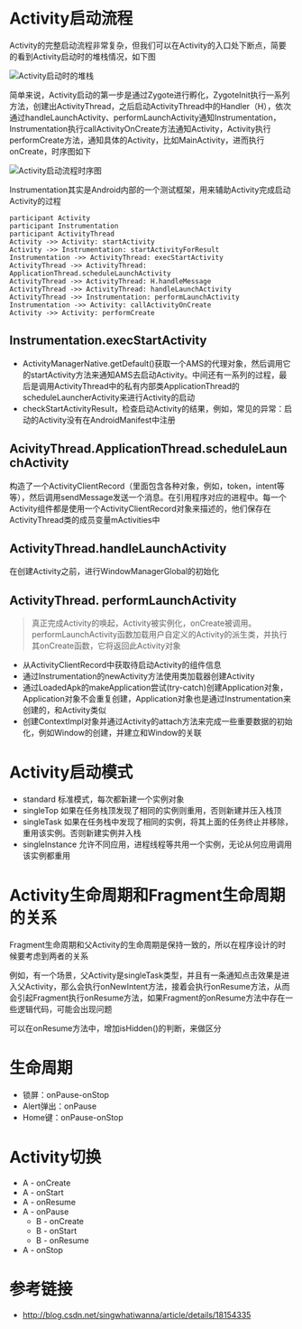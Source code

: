 # Activity启动流程

Activity的完整启动流程非常复杂，但我们可以在Activity的入口处下断点，简要的看到Activity启动时的堆栈情况，如下图

![Activity启动时的堆栈](http://7xuvhf.com1.z0.glb.clouddn.com/FphHAfwJ5dwmTGbG_P3P_aUqbsF7)

简单来说，Activity启动的第一步是通过Zygote进行孵化，ZygoteInit执行一系列方法，创建出ActivityThread，之后启动ActivityThread中的Handler（H），依次通过handleLaunchActivity、performLaunchActivity通知Instrumentation，Instrumentation执行callActivityOnCreate方法通知Activity，Activity执行performCreate方法，通知具体的Activity，比如MainActivity，进而执行onCreate，时序图如下

![Activity启动流程时序图](http://7xuvhf.com1.z0.glb.clouddn.com/FumGn30AolfpPq2rq-p-EOqVVsKv)

Instrumentation其实是Android内部的一个测试框架，用来辅助Activity完成启动Activity的过程

```
participant Activity
participant Instrumentation
participant ActivityThread
Activity ->> Activity: startActivity
Activity ->> Instrumentation: startActivityForResult
Instrumentation ->> ActivityThread: execStartActivity
ActivityThread ->> ActivityThread: ApplicationThread.scheduleLaunchActivity
ActivityThread ->> ActivityThread: H.handleMessage
ActivityThread ->> ActivityThread: handleLaunchActivity
ActivityThread ->> Instrumentation: performLaunchActivity
Instrumentation ->> Activity: callActivityOnCreate
Activity ->> Activity: performCreate
```

## Instrumentation.execStartActivity

- ActivityManagerNative.getDefault()获取一个AMS的代理对象，然后调用它的startActivity方法来通知AMS去启动Activity。中间还有一系列的过程，最后是调用ActivityThread中的私有内部类ApplicationThread的scheduleLauncherActivity来进行Activity的启动
- checkStartActivityResult，检查启动Activity的结果，例如，常见的异常：启动的Activity没有在AndroidManifest中注册

## AcivityThread.ApplicationThread.scheduleLaunchActivity

构造了一个ActivityClientRecord（里面包含各种对象，例如，token，intent等等），然后调用sendMessage发送一个消息。在引用程序对应的进程中。每一个Activity组件都是使用一个ActivityClientRecord对象来描述的，他们保存在ActivityThread类的成员变量mActivities中

## ActivityThread.handleLaunchActivity

在创建Activity之前，进行WindowManagerGlobal的初始化

## ActivityThread. performLaunchActivity

> 真正完成Activity的唤起，Activity被实例化，onCreate被调用。performLaunchActivity函数加载用户自定义的Activity的派生类，并执行其onCreate函数，它将返回此Activity对象

- 从ActivityClientRecord中获取待启动Activity的组件信息
- 通过Instrumentation的newActivity方法使用类加载器创建Activity
- 通过LoadedApk的makeApplication尝试(try-catch)创建Application对象，Application对象不会重复创建，Application对象也是通过Instrumentation来创建的，和Activity类似
-  创建ContextImpl对象并通过Activity的attach方法来完成一些重要数据的初始化，例如Window的创建，并建立和Window的关联

# Activity启动模式

- standard 标准模式，每次都新建一个实例对象
- singleTop 如果在任务栈顶发现了相同的实例则重用，否则新建并压入栈顶
- singleTask 如果在任务栈中发现了相同的实例，将其上面的任务终止并移除，重用该实例。否则新建实例并入栈
- singleInstance 允许不同应用，进程线程等共用一个实例，无论从何应用调用该实例都重用

# Activity生命周期和Fragment生命周期的关系

Fragment生命周期和父Activity的生命周期是保持一致的，所以在程序设计的时候要考虑到两者的关系

例如，有一个场景，父Activity是singleTask类型，并且有一条通知点击效果是进入父Activity，那么会执行onNewIntent方法，接着会执行onResume方法，从而会引起Fragment执行onResume方法，如果Fragment的onResume方法中存在一些逻辑代码，可能会出现问题

可以在onResume方法中，增加isHidden()的判断，来做区分

# 生命周期

- 锁屏：onPause-onStop
- Alert弹出：onPause
- Home键：onPause-onStop

# Activity切换

- A - onCreate
- A - onStart
- A - onResume
- A - onPause
	- B - onCreate
	- B - onStart
	- B - onResume
- A - onStop

# 参考链接

- http://blog.csdn.net/singwhatiwanna/article/details/18154335